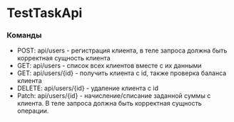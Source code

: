 # TestTaskApi
### Команды
* POST: api/users - регистрация клиента, в теле запроса должна быть корректная сущность клиента
* GET: api/users - список всех клиентов вместе с их данными
* GET: api/users/{id} - получить клиента с id, также проверка баланса клиента 
* DELETE: api/users/{id} - удаление клиента с id
* Patch: api/users/{id} - начисление/списание заданной суммы с клиента. В теле запроса должна быть корректная сущность операции.
